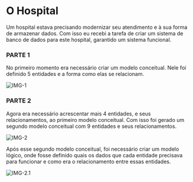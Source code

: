 # O Hospital 
Um hospital estava precisando modernizar seu atendimento e à sua forma de armazenar dados. Com isso eu recebi a tarefa de criar um sistema de banco de dados para este hospital, garantido um sistema funcional.


### PARTE 1
No primeiro momento era necessário criar um modelo conceitual. Nele foi definido 5 entidades e a forma como elas se relacionam.

![IMG-1](https://github.com/RafaelLima07/PROA-Banco_de_Dados-Hospital/blob/main/assets/Modelo-Conceitual_1.png)


### PARTE 2
Agora era necessário acrescentar mais 4 entidades, e seus relacionamentos, ao primeiro modelo conceitual. Com isso foi gerado um segundo modelo conceitual com 9 entidades e seus relacionamentos.

![IMG-2](https://github.com/RafaelLima07/PROA-Banco_de_Dados-Hospital/blob/main/assets/Modelo-Conceitual_2.png)

Após esse segundo modelo conceitual, foi necessário criar um modelo lógico, onde fosse definido quais os dados que cada entidade precisava para funcionar e como era o relacionamento entre essas entidades. 

![IMG-2.1](https://github.com/RafaelLima07/PROA-Banco_de_Dados-Hospital/blob/main/assets/Modelo-Logico.png)
